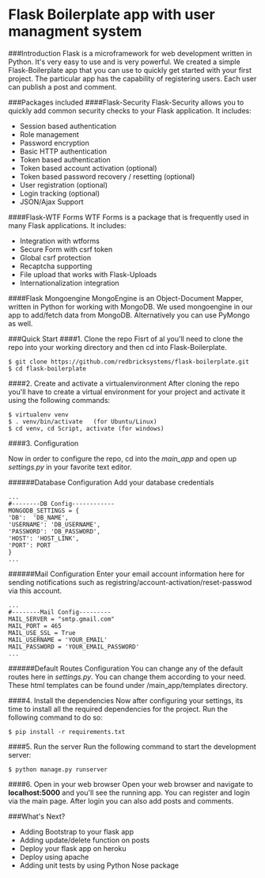 # Flask Boilerplate app with user managment system

###Introduction
Flask is a microframework for web development written in Python. It's very easy to use and is very powerful. We created a simple Flask-Boilerplate app that you can use to quickly get started with your first project. The particular app has the capability of registering users. Each user can publish a post and comment.

###Packages included
####Flask-Security
Flask-Security allows you to quickly add common security checks to your Flask application. It includes:

- Session based authentication
- Role management
- Password encryption
- Basic HTTP authentication
- Token based authentication
- Token based account activation (optional)
- Token based password recovery / resetting (optional)
- User registration (optional)
- Login tracking (optional)
- JSON/Ajax Support

####Flask-WTF Forms
WTF Forms is a package that is frequently used in many Flask applications. It includes:

- Integration with wtforms
- Secure Form with csrf token
- Global csrf protection
- Recaptcha supporting
- File upload that works with Flask-Uploads
- Internationalization integration

####Flask Mongoengine
MongoEngine is an Object-Document Mapper, written in Python for working with MongoDB. We used mongoengine in our app to add/fetch data from MongoDB. Alternatively you can use PyMongo as well.

###Quick Start
####1. Clone the repo
Fisrt of al you'll need to clone the repo into your working directory and then cd into Flask-Boilerplate.

    $ git clone https://github.com/redbricksystems/flask-boilerplate.git
    $ cd flask-boilerplate
    
####2. Create and activate a virtualenvironment
After cloning the repo you'll have to create a virtual environment for your project and activate it using the following commands:

    $ virtualenv venv
    $ . venv/bin/activate   (for Ubuntu/Linux)
    $ cd venv, cd Script, activate (for windows)

####3. Configuration

Now in order to configure the repo, cd into the *main_app* and open up *settings.py* in your favorite text editor.

######Database Configuration
Add your database credentials

    ...
    #--------DB Config------------
    MONGODB_SETTINGS = {
    'DB':  'DB_NAME',
    'USERNAME': 'DB_USERNAME',
    'PASSWORD': 'DB_PASSWORD',
    'HOST': 'HOST_LINK',
    'PORT': PORT
    }
    ...
    
######Mail Configuration
Enter your email account information here for sending notifications such as registring/account-activation/reset-passwod via this account.

	...
    #--------Mail Config---------
    MAIL_SERVER = "smtp.gmail.com"
    MAIL_PORT = 465
    MAIL_USE_SSL = True
    MAIL_USERNAME = 'YOUR_EMAIL'
    MAIL_PASSWORD = 'YOUR_EMAIL_PASSWORD'
    ...

######Default Routes Configuration
You can change any of the default routes here in *settings.py*. You can change them according to your need. These html templates can be found under /main_app/templates directory.

####4. Install the dependencies
Now after configuring your settings, its time to install all the required dependencies for the project. Run the following command to do so:

`$ pip install -r requirements.txt`

####5. Run the server
Run the following command to start the development server:

`$ python manage.py runserver`

####6. Open in your web browser
Open your web browser and navigate to **localhost:5000** and you'll see the running app. You can register and login via the main page. After login you can also add posts and comments.

###What's Next?

- Adding Bootstrap to your flask app
- Adding update/delete function on posts
- Deploy your flask app on heroku
- Deploy using apache
- Adding unit tests by using Python Nose package
